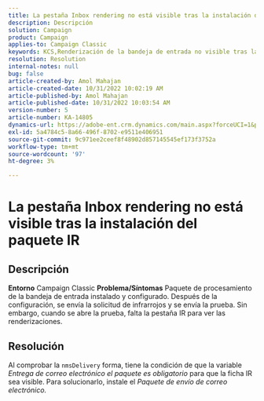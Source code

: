 ```yaml
---
title: La pestaña Inbox rendering no está visible tras la instalación del paquete IR
description: Descripción
solution: Campaign
product: Campaign
applies-to: Campaign Classic
keywords: KCS,Renderización de la bandeja de entrada no visible tras la instalación del paquete IR
resolution: Resolution
internal-notes: null
bug: false
article-created-by: Amol Mahajan
article-created-date: 10/31/2022 10:02:19 AM
article-published-by: Amol Mahajan
article-published-date: 10/31/2022 10:03:54 AM
version-number: 5
article-number: KA-14805
dynamics-url: https://adobe-ent.crm.dynamics.com/main.aspx?forceUCI=1&pagetype=entityrecord&etn=knowledgearticle&id=81ef1618-0359-ed11-9561-6045bd006079
exl-id: 5a4784c5-8a66-496f-8702-e9511e406951
source-git-commit: 9c971ee2ceef8f48902d857145545ef173f3752a
workflow-type: tm+mt
source-wordcount: '97'
ht-degree: 3%

---
```


# La pestaña Inbox rendering no está visible tras la instalación del paquete IR

## Descripción

<b>Entorno</b>
Campaign Classic
<b>Problema/Síntomas</b>
Paquete de procesamiento de la bandeja de entrada instalado y configurado. Después de la configuración, se envía la solicitud de infrarrojos y se envía la prueba. Sin embargo, cuando se abre la prueba, falta la pestaña IR para ver las renderizaciones.


## Resolución


Al comprobar la `nmsDelivery` forma, tiene la condición de que la variable *Entrega de correo electrónico* *el paquete es obligatorio* para que la ficha IR sea visible. Para solucionarlo, instale el *Paquete de envío de correo electrónico.*
